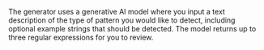 The generator uses a generative AI model where you input a text description of the type of pattern you would like to detect, including optional example strings that should be detected. The model returns up to three regular expressions for you to review.
